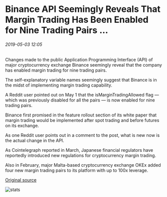 # Binance API Seemingly Reveals That Margin Trading Has Been Enabled for Nine Trading Pairs ...

###### 2019-05-03 12:05

Changes made to the public Application Programming Interface (API) of major cryptocurrency exchange Binance seemingly reveal that the company has enabled margin trading for nine trading pairs.

The self-explanatory variable names seemingly suggest that Binance is in the midst of implementing margin trading capability.

A Reddit user pointed out on May 1 that the isMarginTradingAllowed flag — which was previously disabled for all the pairs — is now enabled for nine trading pairs.

Binance first promised in the feature rollout section of its white paper that margin trading would be implemented after spot trading and before futures on its exchange.

As one Reddit user points out in a comment to the post, what is new now is the actual change in the API.

As Cointelegraph reported in March, Japanese financial regulators have reportedly introduced new regulations for cryptocurrency margin trading.

Also in February, major Malta-based cryptocurrency exchange OKEx added four new margin trading pairs to its platform with up to 100x leverage.

[Original source](https://cointelegraph.com/news/binance-api-seemingly-reveals-that-margin-trading-has-been-enabled-for-nine-trading-pairs)

![stats](https://c.statcounter.com/11760860/0/a89fa40b/1/ "stats")